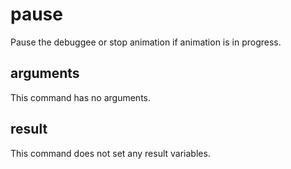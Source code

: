 # pause

Pause the debuggee or stop animation if animation is in progress.

## arguments

This command has no arguments.

## result

This command does not set any result variables.
